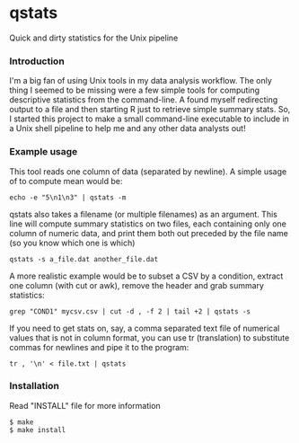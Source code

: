 # qstats

Quick and dirty statistics for the Unix pipeline


### Introduction

I'm a big fan of using Unix tools in my data analysis workflow. The only
thing I seemed to be missing were a few simple tools for computing 
descriptive statistics from the command-line. A found myself redirecting
output to a file and then starting R just to retrieve simple summary stats.
So, I started this project to make a small command-line executable to
include in a Unix shell pipeline to help me and any other data analysts out!


### Example usage

This tool reads one column of data (separated by newline). A simple
usage of to compute mean would be:

    echo -e "5\n1\n3" | qstats -m


qstats also takes a filename (or multiple filenames) as an argument. This
line will compute summary statistics on two files, each containing only
one column of numeric data, and print them both out preceded by the file
name (so you know which one is which)

    qstats -s a_file.dat another_file.dat


A more realistic example would be to subset a CSV by a condition, extract
one column (with cut or awk), remove the header and grab summary statistics:

    grep "COND1" mycsv.csv | cut -d , -f 2 | tail +2 | qstats -s

If you need to get stats on, say, a comma separated text file of numerical
values that is not in column format, you can use tr (translation) to
substitute commas for newlines and pipe it to the program:

    tr , '\n' < file.txt | qstats



### Installation

Read "INSTALL" file for more information

    $ make
    $ make install
